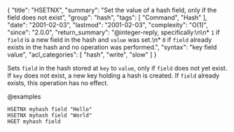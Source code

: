 {
  "title": "HSETNX",
  "summary": "Set the value of a hash field, only if the field does not exist",
  "group": "hash",
  "tags": [
    "Command",
    "Hash"
  ],
  "date": "2001-02-03",
  "lastmod": "2001-02-03",
  "complexity": "O(1)",
  "since": "2.0.0",
  "return_summary": "@integer-reply, specifically:\n\n* `1` if `field` is a new field in the hash and `value` was set.\n* `0` if `field` already exists in the hash and no operation was performed.",
  "syntax": "key field value",
  "acl_categories": [
    "hash",
    "write",
    "slow"
  ]
}

Sets `field` in the hash stored at `key` to `value`, only if `field` does not
yet exist.
If `key` does not exist, a new key holding a hash is created.
If `field` already exists, this operation has no effect.

@examples

```cli
HSETNX myhash field "Hello"
HSETNX myhash field "World"
HGET myhash field
```

